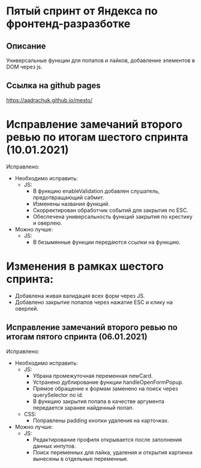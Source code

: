# Пятый спринт от Яндекса по фронтенд-разразботке 

## Описание
Универсальные функции для попапов и лайков, добавление элементов в DOM через js.

## Ссылка на github pages
https://aadrachuk.github.io/mesto/ 

# Исправление замечаний второго ревью по итогам шестого спринта (10.01.2021)
Исправлено:
* Необходимо исправить:
  * JS: 
    * В функцию enableValidation добавлен слушатель, предотвращающий сабмит.
    * Изменены названия функций.
    * Скорректирован обработчик событий для закрытия по ESC.
    * Обеспечена универсальность функций закрытия по крестику и оверлею.
* Можно лучше:
  * JS:
    * В безымянные функции передаются ссылки на функцию.

# Изменения в рамках шестого спринта:
* Добавлена живая валидация всех форм через JS.
* Добавлено закрытие попапов через нажатие ESC и клику на оверлей.

## Исправление замечаний второго ревью по итогам пятого спринта (06.01.2021)
Исправлено:
* Необходимо исправить:
  * JS:
    * Убрана промежуточная переменная newCard.
    * Устранено дублирование функции handleOpenFormPopup.
    * Прямое обращение к формам заменено на поиск через querySelector по id.
    * В функцию закрытия попапа в качестве аргумента передается заранее найденный попап.
  * CSS: 
    * Поправлены padding кнопки удаления на карточках.
* Можно лучше:
  * JS:
    * Редактирование профиля открывается после заполнения данных инпутов.
    * Поиск переменных для лайка, удаления и открытия картинки вынесены в отдельные переменные.